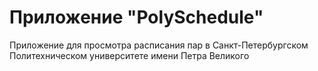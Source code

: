 # Приложение "PolySchedule"

Приложение для просмотра расписания пар в Санкт-Петербургском Политехническом университете имени Петра Великого
